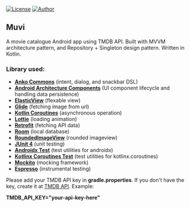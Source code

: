 [![License](https://img.shields.io/github/license/ezralazuardy/muvi)](https://github.com/ezralazuardy/muvi/blob/master/LICENSE) 
[![Author](https://img.shields.io/badge/author-ezra%20lazuardy-blue.svg)](https://github.com/ezralazuardy) 

## Muvi

A movie catalogue Android app using TMDB API. Built with MVVM architecture pattern, and Repository + Singleton design pattern. Written in Kotlin.

### Library used:
  - [**Anko Commons**](https://github.com/Kotlin/anko) (intent, dialog, and snackbar DSL)
  - [**Android Architecture Components**](https://developer.android.com/topic/libraries/architecture) (UI component lifecycle and handling data persistence)
  - [**ElasticView**](https://github.com/armcha/ElasticView) (flexable view)
  - [**Glide**](https://github.com/bumptech/glide) (fetching image from url)
  - [**Kotlin Coroutines**](https://github.com/Kotlin/kotlinx.coroutines) (asynchronous operation)
  - [**Lottie**](https://github.com/airbnb/lottie-android) (loading animation)
  - [**Retrofit**](https://square.github.io/retrofit/) (fetching API data)
  - [**Room**](https://developer.android.com/topic/libraries/architecture/room) (local database)
  - [**RoundedImageView**](https://github.com/vinc3m1/RoundedImageView) (rounded imageview)
  - [**JUnit 4**](https://junit.org/junit4/) (unit testing)
  - [**Androidx Test**](https://github.com/android/android-test) (test utilities for androidx)
  - [**Kotlinx Coroutines Test**](https://kotlin.github.io/kotlinx.coroutines/kotlinx-coroutines-test/) (test utilities for kotlinx.coroutines)
  - [**Mockito**](https://site.mockito.org/) (mocking framework)
  - [**Espresso**](https://developer.android.com/training/testing/espresso) (instrumental testing)

Please add your TMDB API key in **gradle.properties**. If you don't have the key, create it at [TMDB API](https://developers.themoviedb.org/3/getting-started/introduction). Example:

**TMDB_API_KEY="your-api-key-here"**
